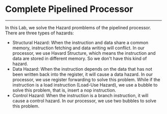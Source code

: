 # Complete Pipelined Processor

---

In this Lab, we solve the Hazard promblems of the pipelined processor. There are three types of hazards:
* Structural Hazard: When the instruction and data share a common memory, instruction fetching and data writing will conflict. In our processor, we use Havard Structure, which means the instruction and data are stored in different memory. So we don't have this kind of hazard.
* Data Hazard: When the instruction depends on the data that has not been written back into the register, it will cause a data hazard. In our processor, we use register forwarding to solve this problem. While if the instruction is a load instruction (Load-Use Hazard), we use a bubble to solve this problem, that is, insert a nop instruction.
* Control Hazard: When the instruction is a branch instruction, it will cause a control hazard. In our processor, we use two bubbles to solve this problem.